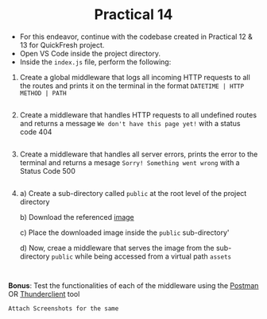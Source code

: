 <h1 align="center">Practical 14</h1>

- For this endeavor, continue with the codebase created in Practical 12 & 13 for QuickFresh project.
- Open VS Code inside the project directory.
- Inside the `index.js` file, perform the following:

1. Create a global middleware that logs all incoming HTTP requests to all the routes and prints it on the terminal in the format `DATETIME | HTTP METHOD | PATH`

    ```

    ```

2. Create a middleware that handles HTTP requests to all undefined routes and returns a message `We don't have this page yet!` with a status code 404

    ```

    ```

3. Create a middleware that handles all server errors, prints the error to the terminal and returns a mesage `Sorry! Something went wrong` with a Status Code 500

    ```

    ```

4. a) Create a sub-directory called `public` at the root level of the project directory

   b) Download the referenced [image](https://github.com/smaranjitghose/ParulUniversityMEAN/blob/main/practice_problems/datasets/static_file_demo.png)

   c) Place the downloaded image inside the `public` sub-directory'

   d) Now, creae a middleware that serves the image from the sub-directory `public` while being accessed from a virtual path `assets`

    ```


    ```


**Bonus**: Test the functionalities of each of the middleware using the [Postman](https://www.postman.com/downloads/) OR [Thunderclient](https://www.thunderclient.com/) tool

```
Attach Screenshots for the same
```
